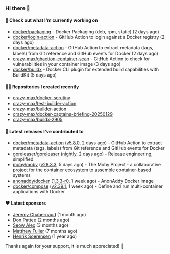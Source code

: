 ### Hi there 👋

#### 👷 Check out what I'm currently working on

- [docker/packaging](https://github.com/docker/packaging) - Docker Packaging (deb, rpm, static) (2 days ago)
- [docker/login-action](https://github.com/docker/login-action) - GitHub Action to login against a Docker registry (2 days ago)
- [docker/metadata-action](https://github.com/docker/metadata-action) - GitHub Action to extract metadata (tags, labels) from Git reference and GitHub events for Docker (2 days ago)
- [crazy-max/ghaction-container-scan](https://github.com/crazy-max/ghaction-container-scan) - GitHub Action to check for vulnerabilities in your container image (3 days ago)
- [docker/buildx](https://github.com/docker/buildx) - Docker CLI plugin for extended build capabilities with BuildKit (5 days ago)

#### 👨‍💻 Repositories I created recently

- [crazy-max/docker-scrutiny](https://github.com/crazy-max/docker-scrutiny)
- [crazy-max/test-builder-action](https://github.com/crazy-max/test-builder-action)
- [crazy-max/builder-action](https://github.com/crazy-max/builder-action)
- [crazy-max/docker-captains-briefing-20250129](https://github.com/crazy-max/docker-captains-briefing-20250129)
- [crazy-max/buildx-2905](https://github.com/crazy-max/buildx-2905)

#### 🚀 Latest releases I've contributed to

- [docker/metadata-action](https://github.com/docker/metadata-action) ([v5.8.0](https://github.com/docker/metadata-action/releases/tag/v5.8.0), 2 days ago) - GitHub Action to extract metadata (tags, labels) from Git reference and GitHub events for Docker
- [goreleaser/goreleaser](https://github.com/goreleaser/goreleaser) ([nightly](https://github.com/goreleaser/goreleaser/releases/tag/nightly), 2 days ago) - Release engineering, simplified
- [moby/moby](https://github.com/moby/moby) ([v28.3.3](https://github.com/moby/moby/releases/tag/v28.3.3), 5 days ago) - The Moby Project - a collaborative project for the container ecosystem to assemble container-based systems
- [anonaddy/docker](https://github.com/anonaddy/docker) ([1.3.3-r0](https://github.com/anonaddy/docker/releases/tag/1.3.3-r0), 1 week ago) - AnonAddy Docker image
- [docker/compose](https://github.com/docker/compose) ([v2.39.1](https://github.com/docker/compose/releases/tag/v2.39.1), 1 week ago) - Define and run multi-container applications with Docker

#### ❤️ Latest sponsors
- [Jeremy Chabernaud](https://github.com/djerfy) (1 month ago)
- [Don Pattee](https://github.com/DPattee) (2 months ago)
- [Seow Alex](https://github.com/seowalex) (3 months ago)
- [Matthew Fuller](https://github.com/mathematics333) (7 months ago)
- [Henrik Soerensen](https://github.com/hsoerensen) (1 year ago)

Thanks again for your support, it is much appreciated! 🙏
